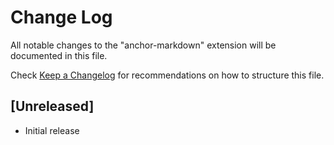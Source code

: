 # Change Log

All notable changes to the "anchor-markdown" extension will be documented in this file.

Check [Keep a Changelog](http://keepachangelog.com/) for recommendations on how to structure this file.

## [Unreleased]

- Initial release